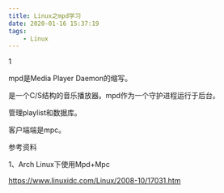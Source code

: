 ```yaml
---
title: Linux之mpd学习
date: 2020-01-16 15:37:19
tags:
	- Linux
---
```


1

mpd是Media Player Daemon的缩写。

是一个C/S结构的音乐播放器。mpd作为一个守护进程运行于后台。

管理playlist和数据库。

客户端端是mpc。



参考资料

1、Arch Linux下使用Mpd+Mpc

https://www.linuxidc.com/Linux/2008-10/17031.htm